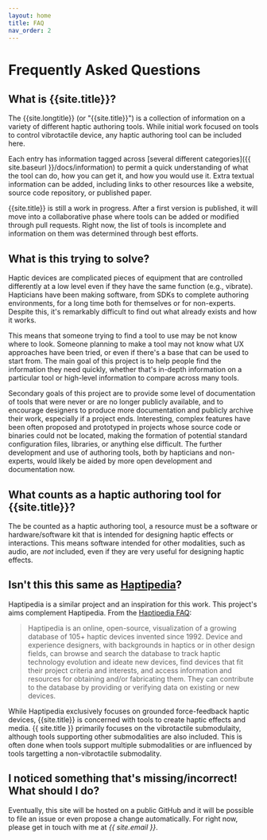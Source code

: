 ```yaml
---
layout: home
title: FAQ
nav_order: 2
---
```


# Frequently Asked Questions

## What is {{site.title}}?

The {{site.longtitle}} (or "{{site.title}}") is a collection of information on a variety of different haptic authoring tools.
While initial work focused on tools to control vibrotactile device, any haptic authoring tool can be included here.

Each entry has information tagged across [several different categories]({{ site.baseurl }}/docs/information) to permit a quick understanding of what the tool can do, how you can get it, and how you would use it.
Extra textual information can be added, including links to other resources like a website, source code repository, or published paper.

{{site.title}} is still a work in progress. After a first version is published, it will move into a collaborative phase where tools can be added or modified through pull requests. Right now, the list of tools is incomplete and information on them was determined through best efforts.

## What is this trying to solve?

Haptic devices are complicated pieces of equipment that are controlled differently at a low level even if they have the same function (e.g., vibrate).
Hapticians have been making software, from SDKs to complete authoring environments, for a long time both for themselves or for non-experts.
Despite this, it's remarkably difficult to find out what already exists and how it works.

This means that someone trying to find a tool to use may be not know where to look.
Someone planning to make a tool may not know what UX approaches have been tried, or even if there's a base that can be used to start from.
The main goal of this project is to help people find the information they need quickly, whether that's in-depth information on a particular tool or high-level information to compare across many tools.

Secondary goals of this project are to provide some level of documentation of tools that were never or are no longer publicly available, and to encourage designers to produce more documentation and publicly archive their work, especially if a project ends.
Interesting, complex features have been often proposed and prototyped in projects whose source code or binaries could not be located, making the formation of potential standard configuration files, libraries, or anything else difficult.
The further development and use of authoring tools, both by hapticians and non-experts, would likely be aided by more open development and documentation now.

## What counts as a haptic authoring tool for {{site.title}}?

The be counted as a haptic authoring tool, a resource must be a software or hardware/software kit that is intended for designing haptic effects or interactions.
This means software intended for other modalities, such as audio, are *not* included, even if they are very useful for designing haptic effects.

## Isn't this this same as [Haptipedia](https://haptipedia.org)?

Haptipedia is a similar project and an inspiration for this work. This project's aims complement Haptipedia. From the [Haptipedia FAQ](https://haptipedia.org/pages/):

> Haptipedia is an online, open-source, visualization of a growing database of 105+ haptic devices invented since 1992.  Device and experience designers, with backgrounds in haptics or in other design fields, can browse and search the database to track haptic technology evolution and ideate new devices, find devices that fit their project criteria and interests, and access information and resources for obtaining and/or fabricating them. They can contribute to the database by providing or verifying data on existing or new devices.

While Haptipedia exclusively focuses on grounded force-feedback haptic devices, {{site.title}} is concerned with tools to create haptic effects and media.
{{ site.title }} primarily focuses on the vibrotactile submodulaity, although tools supporting other submodalities are also included. This is often done when tools support multiple submodalities or are influenced by tools targetting a non-vibrotactile submodality.

## I noticed something that's missing/incorrect! What should I do?

Eventually, this site will be hosted on a public GitHub and it will be possible to file an issue or even propose a change automatically.
For right now, please get in touch with me at <span style="font-style: italic;">{{ site.email }}</span>.
